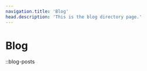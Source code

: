 ```yaml
---
navigation.title: 'Blog'
head.description: 'This is the blog directory page.'
---
```


# Blog


::blog-posts

